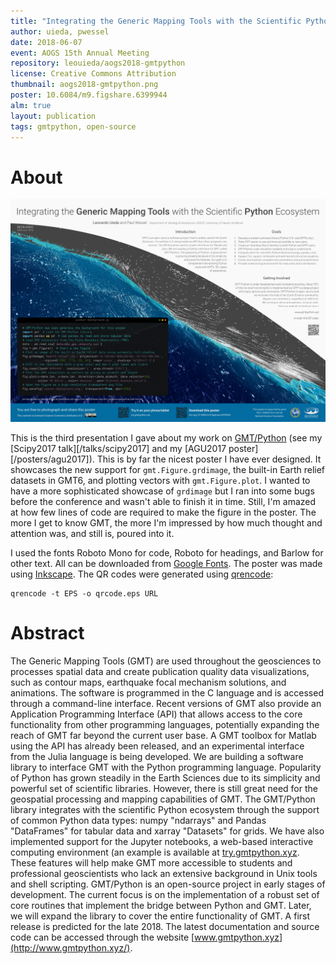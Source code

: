```yaml
---
title: "Integrating the Generic Mapping Tools with the Scientific Python Ecosystem"
author: uieda, pwessel
date: 2018-06-07
event: AOGS 15th Annual Meeting
repository: leouieda/aogs2018-gmtpython
license: Creative Commons Attribution
thumbnail: aogs2018-gmtpython.png
poster: 10.6084/m9.figshare.6399944
alm: true
layout: publication
tags: gmtpython, open-source
---
```


# About

![The poster presented at the meeting.](/images/poster-aogs2018.png)

This is the third presentation I gave about my work on
[GMT/Python](http://www.gmtpython.xyz/) (see my [Scipy2017
talk][/talks/scipy2017] and my [AGU2017 poster][/posters/agu2017]).
This is by far the nicest poster I have ever designed.
It showcases the new support for `gmt.Figure.grdimage`, the built-in Earth
relief datasets in GMT6, and plotting vectors with `gmt.Figure.plot`.
I wanted to have a more sophisticated showcase of `grdimage` but I ran into
some bugs before the conference and wasn't able to finish it in time.
Still, I'm amazed at how few lines of code are required to make the figure in
the poster.
The more I get to know GMT, the more I'm impressed by how much thought and
attention was, and still is, poured into it.

I used the fonts Roboto Mono for code, Roboto for headings, and Barlow for
other text.
All can be downloaded from [Google Fonts](https://fonts.google.com/).
The poster was made using [Inkscape](https://inkscape.org/).
The QR codes were generated using [qrencode](https://github.com/fukuchi/libqrencode):

    qrencode -t EPS -o qrcode.eps URL


# Abstract

The Generic Mapping Tools (GMT) are used throughout the geosciences to
processes spatial data and create publication quality data visualizations, such
as contour maps, earthquake focal mechanism solutions, and animations. The
software is programmed in the C language and is accessed through a command-line
interface. Recent versions of GMT also provide an Application Programming
Interface (API) that allows access to the core functionality from other
programming languages, potentially expanding the reach of GMT far beyond the
current user base. A GMT toolbox for Matlab using the API has already been
released, and an experimental interface from the Julia language is being
developed. We are building a software library to interface GMT with the Python
programming language. Popularity of Python has grown steadily in the Earth
Sciences due to its simplicity and powerful set of scientific libraries.
However, there is still great need for the geospatial processing and mapping
capabilities of GMT. The GMT/Python library integrates with the scientific
Python ecosystem through the support of common Python data types: numpy
"ndarrays" and Pandas "DataFrames" for tabular data and xarray "Datasets" for
grids. We have also implemented support for the Jupyter notebooks, a web-based
interactive computing environment (an example is available at
[try.gmtpython.xyz](http://try.gmtpython.xyz/). These features will help make
GMT more accessible to students and professional geoscientists who lack an
extensive background in Unix tools and shell scripting. GMT/Python is an
open-source project in early stages of development. The current focus is on the
implementation of a robust set of core routines that implement the bridge
between Python and GMT. Later, we will expand the library to cover the entire
functionality of GMT. A first release is predicted for the late 2018. The
latest documentation and source code can be accessed through the website
[www.gmtpython.xyz](http://www.gmtpython.xyz/).
